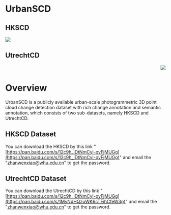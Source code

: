 # UrbanSCD
## HKSCD
<p align="left">
   <img src="HKCD-dataset.png" >      
</p>

## UtrechtCD
<p align="right">
   <img src="AHNCD-dataset.png" >      
</p>

# Overview

UrbanSCD is a publicly available urban-scale photogrammetric 3D point cloud change detection dataset with rich change annotation and semantic annotation, which consists of two sub-datasets, namely HKSCD and UtrechtCD.

## HKSCD Dataset

You can download the HKSCD by this link "[https://pan.baidu.com/s/12c9h_iDtNmCyI-ovFjMUGg](https://pan.baidu.com/s/12c9h_iDtNmCyI-ovFjMUGg)" and email the "zhanwenxiao@whu.edu.cn" to get the password.

## UtrechtCD Dataset

You can download the UtrechtCD by this link "[https://pan.baidu.com/s/12c9h_iDtNmCyI-ovFjMUGg](https://pan.baidu.com/s/1MvNdHQzuWK6cTEihCfeW3g)" and email the "zhanwenxiao@whu.edu.cn" to get the password.
